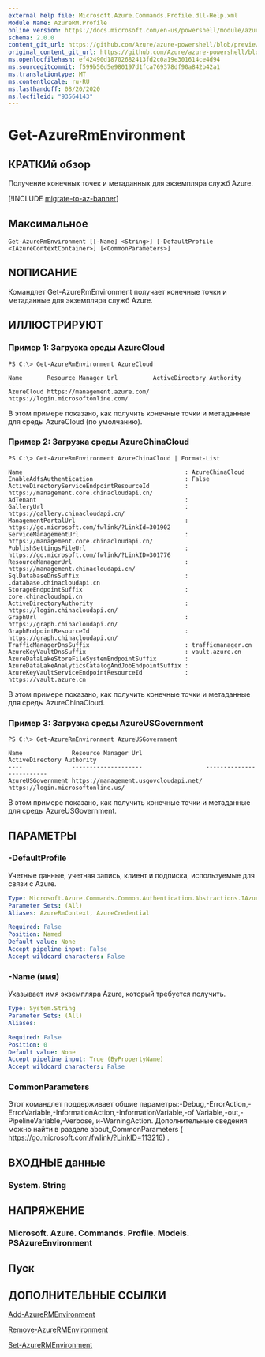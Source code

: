 ```yaml
---
external help file: Microsoft.Azure.Commands.Profile.dll-Help.xml
Module Name: AzureRM.Profile
online version: https://docs.microsoft.com/en-us/powershell/module/azurerm.profile/get-azurermenvironment
schema: 2.0.0
content_git_url: https://github.com/Azure/azure-powershell/blob/preview/src/ResourceManager/Profile/Commands.Profile/help/Get-AzureRmEnvironment.md
original_content_git_url: https://github.com/Azure/azure-powershell/blob/preview/src/ResourceManager/Profile/Commands.Profile/help/Get-AzureRmEnvironment.md
ms.openlocfilehash: ef42490d18702682413fd2c0a19e301614ce4d94
ms.sourcegitcommit: f599b50d5e980197d1fca769378df90a842b42a1
ms.translationtype: MT
ms.contentlocale: ru-RU
ms.lasthandoff: 08/20/2020
ms.locfileid: "93564143"
---
```

# Get-AzureRmEnvironment

## КРАТКИй обзор
Получение конечных точек и метаданных для экземпляра служб Azure.

[!INCLUDE [migrate-to-az-banner](../../includes/migrate-to-az-banner.md)]

## Максимальное

```
Get-AzureRmEnvironment [[-Name] <String>] [-DefaultProfile <IAzureContextContainer>] [<CommonParameters>]
```

## NОПИСАНИЕ
Командлет Get-AzureRmEnvironment получает конечные точки и метаданные для экземпляра служб Azure.

## ИЛЛЮСТРИРУЮТ

### Пример 1: Загрузка среды AzureCloud
```
PS C:\> Get-AzureRmEnvironment AzureCloud

Name       Resource Manager Url          ActiveDirectory Authority
----       --------------------          -------------------------
AzureCloud https://management.azure.com/ https://login.microsoftonline.com/
```

В этом примере показано, как получить конечные точки и метаданные для среды AzureCloud (по умолчанию).

### Пример 2: Загрузка среды AzureChinaCloud
```
PS C:\> Get-AzureRmEnvironment AzureChinaCloud | Format-List

Name                                              : AzureChinaCloud
EnableAdfsAuthentication                          : False
ActiveDirectoryServiceEndpointResourceId          : https://management.core.chinacloudapi.cn/
AdTenant                                          :
GalleryUrl                                        : https://gallery.chinacloudapi.cn/
ManagementPortalUrl                               : https://go.microsoft.com/fwlink/?LinkId=301902
ServiceManagementUrl                              : https://management.core.chinacloudapi.cn/
PublishSettingsFileUrl                            : https://go.microsoft.com/fwlink/?LinkID=301776
ResourceManagerUrl                                : https://management.chinacloudapi.cn/
SqlDatabaseDnsSuffix                              : .database.chinacloudapi.cn
StorageEndpointSuffix                             : core.chinacloudapi.cn
ActiveDirectoryAuthority                          : https://login.chinacloudapi.cn/
GraphUrl                                          : https://graph.chinacloudapi.cn/
GraphEndpointResourceId                           : https://graph.chinacloudapi.cn/
TrafficManagerDnsSuffix                           : trafficmanager.cn
AzureKeyVaultDnsSuffix                            : vault.azure.cn
AzureDataLakeStoreFileSystemEndpointSuffix        :
AzureDataLakeAnalyticsCatalogAndJobEndpointSuffix :
AzureKeyVaultServiceEndpointResourceId            : https://vault.azure.cn
```

В этом примере показано, как получить конечные точки и метаданные для среды AzureChinaCloud.

### Пример 3: Загрузка среды AzureUSGovernment
```
PS C:\> Get-AzureRmEnvironment AzureUSGovernment

Name              Resource Manager Url                  ActiveDirectory Authority
----              --------------------                  -------------------------
AzureUSGovernment https://management.usgovcloudapi.net/ https://login.microsoftonline.us/
```

В этом примере показано, как получить конечные точки и метаданные для среды AzureUSGovernment.

## ПАРАМЕТРЫ

### -DefaultProfile
Учетные данные, учетная запись, клиент и подписка, используемые для связи с Azure.

```yaml
Type: Microsoft.Azure.Commands.Common.Authentication.Abstractions.IAzureContextContainer
Parameter Sets: (All)
Aliases: AzureRmContext, AzureCredential

Required: False
Position: Named
Default value: None
Accept pipeline input: False
Accept wildcard characters: False
```

### -Name (имя)
Указывает имя экземпляра Azure, который требуется получить.

```yaml
Type: System.String
Parameter Sets: (All)
Aliases:

Required: False
Position: 0
Default value: None
Accept pipeline input: True (ByPropertyName)
Accept wildcard characters: False
```

### CommonParameters
Этот командлет поддерживает общие параметры:-Debug,-ErrorAction,-ErrorVariable,-InformationAction,-InformationVariable,-of Variable,-out,-PipelineVariable,-Verbose, и-WarningAction. Дополнительные сведения можно найти в разделе about_CommonParameters ( https://go.microsoft.com/fwlink/?LinkID=113216) .

## ВХОДНЫЕ данные

### System. String

## НАПРЯЖЕНИЕ

### Microsoft. Azure. Commands. Profile. Models. PSAzureEnvironment

## Пуск

## ДОПОЛНИТЕЛЬНЫЕ ССЫЛКИ

[Add-AzureRMEnvironment](./Add-AzureRMEnvironment.md)

[Remove-AzureRMEnvironment](./Remove-AzureRMEnvironment.md)

[Set-AzureRMEnvironment](./Set-AzureRMEnvironment.md)

